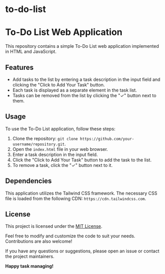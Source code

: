 # to-do-list
# To-Do List Web Application

This repository contains a simple To-Do List web application implemented in HTML and JavaScript.

## Features

- Add tasks to the list by entering a task description in the input field and clicking the "Click to Add Your Task" button.
- Each task is displayed as a separate element in the task list.
- Tasks can be removed from the list by clicking the "✓" button next to them.

## Usage

To use the To-Do List application, follow these steps:

1. Clone the repository: `git clone https://github.com/your-username/repository.git`.
2. Open the `index.html` file in your web browser.
3. Enter a task description in the input field.
4. Click the "Click to Add Your Task" button to add the task to the list.
5. To remove a task, click the "✓" button next to it.

## Dependencies

This application utilizes the Tailwind CSS framework. The necessary CSS file is loaded from the following CDN: `https://cdn.tailwindcss.com`.

## License

This project is licensed under the [MIT License](LICENSE).

Feel free to modify and customize the code to suit your needs. Contributions are also welcome!

If you have any questions or suggestions, please open an issue or contact the project maintainers.

**Happy task managing!**
